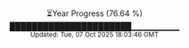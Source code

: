 <p align="center">
⏳Year Progress (76.64 %)<br>
██████████████████████▁▁▁▁▁▁▁▁ <br>
<sub>Updated: Tue, 07 Oct 2025 18:03:46 GMT</sub>
</p>

